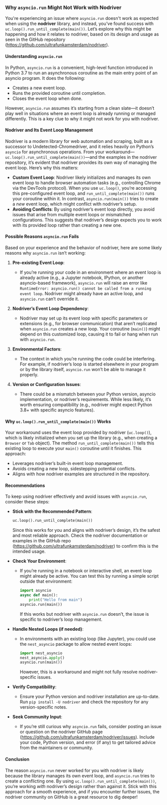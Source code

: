 ### Why `asyncio.run` Might Not Work with Nodriver

You're experiencing an issue where `asyncio.run` doesn't work as expected when using the **nodriver** library, and instead, you’ve found success with `uc.loop().run_until_complete(main())`. Let’s explore why this might be happening and how it relates to nodriver, based on its design and usage as seen in the GitHub repository (https://github.com/ultrafunkamsterdam/nodriver).

#### Understanding `asyncio.run`

In Python, `asyncio.run` is a convenient, high-level function introduced in Python 3.7 to run an asynchronous coroutine as the main entry point of an asyncio program. It does the following:

- Creates a new event loop.
- Runs the provided coroutine until completion.
- Closes the event loop when done.

However, `asyncio.run` assumes it’s starting from a clean slate—it doesn’t play well in situations where an event loop is already running or managed differently. This is a key clue to why it might not work for you with nodriver.

#### Nodriver and Its Event Loop Management

Nodriver is a modern library for web automation and scraping, built as a successor to Undetected-Chromedriver, and it relies heavily on Python’s `asyncio` for asynchronous operations. From your workaround—`uc.loop().run_until_complete(main())`—and the examples in the nodriver repository, it’s evident that nodriver provides its own way of managing the event loop. Here’s why this matters:

- **Custom Event Loop**: Nodriver likely initializes and manages its own event loop to handle browser automation tasks (e.g., controlling Chrome via the DevTools protocol). When you use `uc.loop()`, you’re accessing this pre-configured event loop, and `run_until_complete(main())` runs your coroutine within it. In contrast, `asyncio.run(main())` tries to create a _new_ event loop, which might conflict with nodriver’s setup.
- **Avoiding Conflicts**: By using nodriver’s event loop directly, you avoid issues that arise from multiple event loops or mismatched configurations. This suggests that nodriver’s design expects you to work with its provided loop rather than creating a new one.

#### Possible Reasons `asyncio.run` Fails

Based on your experience and the behavior of nodriver, here are some likely reasons why `asyncio.run` isn’t working:

1. **Pre-existing Event Loop**:

   - If you’re running your code in an environment where an event loop is already active (e.g., a Jupyter notebook, IPython, or another asyncio-based framework), `asyncio.run` will raise an error like `RuntimeError: asyncio.run() cannot be called from a running event loop`. Nodriver might already have an active loop, and `asyncio.run` can’t override it.

2. **Nodriver’s Event Loop Dependency**:

   - Nodriver may set up its event loop with specific parameters or extensions (e.g., for browser communication) that aren’t replicated when `asyncio.run` creates a new loop. Your coroutine (`main()`) might depend on this customized loop, causing it to fail or hang when run with `asyncio.run`.

3. **Environmental Factors**:

   - The context in which you’re running the code could be interfering. For example, if nodriver’s loop is started elsewhere in your program or by the library itself, `asyncio.run` won’t be able to manage it properly.

4. **Version or Configuration Issues**:
   - There could be a mismatch between your Python version, asyncio implementation, or nodriver’s requirements. While less likely, it’s worth ensuring compatibility (e.g., nodriver might expect Python 3.8+ with specific asyncio features).

#### Why `uc.loop().run_until_complete(main())` Works

Your workaround uses the event loop provided by nodriver (`uc.loop()`), which is likely initialized when you set up the library (e.g., when creating a `Browser` or `Tab` object). The method `run_until_complete(main())` tells this existing loop to execute your `main()` coroutine until it finishes. This approach:

- Leverages nodriver’s built-in event loop management.
- Avoids creating a new loop, sidestepping potential conflicts.
- Aligns with how nodriver examples are structured in the repository.

#### Recommendations

To keep using nodriver effectively and avoid issues with `asyncio.run`, consider these steps:

- **Stick with the Recommended Pattern**:

  ```python
  uc.loop().run_until_complete(main())
  ```

  Since this works for you and aligns with nodriver’s design, it’s the safest and most reliable approach. Check the nodriver documentation or examples in the GitHub repo (https://github.com/ultrafunkamsterdam/nodriver) to confirm this is the intended usage.

- **Check Your Environment**:

  - If you’re running in a notebook or interactive shell, an event loop might already be active. You can test this by running a simple script outside that environment:
    ```python
    import asyncio
    async def main():
        print("Hello from main")
    asyncio.run(main())
    ```
    If this works but nodriver with `asyncio.run` doesn’t, the issue is specific to nodriver’s loop management.

- **Handle Nested Loops (if needed)**:

  - In environments with an existing loop (like Jupyter), you could use the `nest_asyncio` package to allow nested event loops:
    ```python
    import nest_asyncio
    nest_asyncio.apply()
    asyncio.run(main())
    ```
    However, this is a workaround and might not fully resolve nodriver-specific issues.

- **Verify Compatibility**:

  - Ensure your Python version and nodriver installation are up-to-date. Run `pip install -U nodriver` and check the repository for any version-specific notes.

- **Seek Community Input**:
  - If you’re still curious why `asyncio.run` fails, consider posting an issue or question on the nodriver GitHub page (https://github.com/ultrafunkamsterdam/nodriver/issues). Include your code, Python version, and error (if any) to get tailored advice from the maintainers or community.

#### Conclusion

The reason `asyncio.run` never worked for you with nodriver is likely because the library manages its own event loop, and `asyncio.run` tries to create a conflicting one. By using `uc.loop().run_until_complete(main())`, you’re working _with_ nodriver’s design rather than against it. Stick with this approach for a smooth experience, and if you encounter further issues, the nodriver community on GitHub is a great resource to dig deeper!

